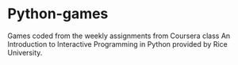 Python-games
============
 Games coded from the weekly assignments from Coursera class An Introduction to Interactive Programming in Python provided by Rice University.
 
